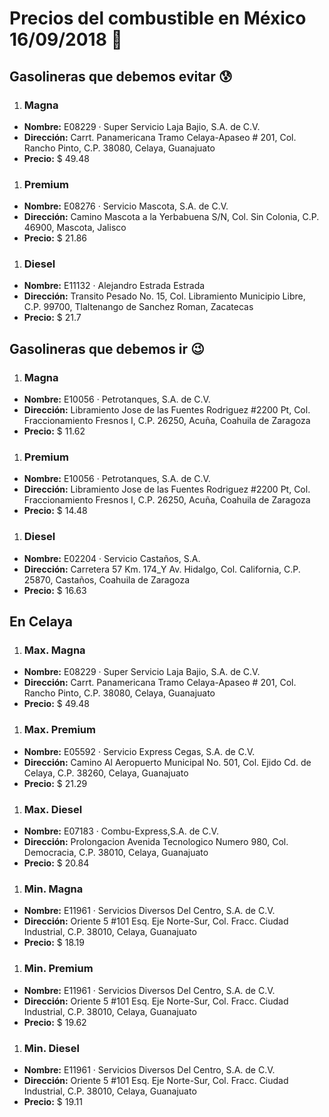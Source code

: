 # Precios del combustible en México 16/09/2018 :car:

## Gasolineras que debemos evitar :cold_sweat:
1. ### Magna
  * **Nombre:** E08229 · Super Servicio Laja Bajio, S.A. de C.V.
  * **Dirección:** Carrt. Panamericana Tramo Celaya-Apaseo # 201, Col. Rancho Pinto, C.P. 38080, Celaya, Guanajuato
  * **Precio:** $ 49.48

1. ### Premium
  * **Nombre:** E08276 · Servicio Mascota, S.A. de C.V.
  * **Dirección:** Camino Mascota a la Yerbabuena S/N, Col. Sin Colonia, C.P. 46900, Mascota, Jalisco
  * **Precio:** $ 21.86

1. ### Diesel
  * **Nombre:** E11132 · Alejandro Estrada Estrada
  * **Dirección:** Transito Pesado No. 15, Col. Libramiento Municipio Libre, C.P. 99700, Tlaltenango de Sanchez Roman, Zacatecas
  * **Precio:** $ 21.7


## Gasolineras que debemos ir :wink:
1. ### Magna
  * **Nombre:** E10056 · Petrotanques, S.A. de C.V.
  * **Dirección:** Libramiento Jose de las Fuentes Rodriguez #2200 Pt, Col. Fraccionamiento Fresnos I, C.P. 26250, Acuña, Coahuila de Zaragoza
  * **Precio:** $ 11.62

1. ### Premium
  * **Nombre:** E10056 · Petrotanques, S.A. de C.V.
  * **Dirección:** Libramiento Jose de las Fuentes Rodriguez #2200 Pt, Col. Fraccionamiento Fresnos I, C.P. 26250, Acuña, Coahuila de Zaragoza
  * **Precio:** $ 14.48

1. ### Diesel
  * **Nombre:** E02204 · Servicio Castaños, S.A.                                                                                                 
  * **Dirección:** Carretera 57 Km. 174_Y Av. Hidalgo, Col. California, C.P. 25870, Castaños, Coahuila de Zaragoza
  * **Precio:** $ 16.63


## En Celaya
1. ### Max. Magna
  * **Nombre:** E08229 · Super Servicio Laja Bajio, S.A. de C.V.
  * **Dirección:** Carrt. Panamericana Tramo Celaya-Apaseo # 201, Col. Rancho Pinto, C.P. 38080, Celaya, Guanajuato
  * **Precio:** $ 49.48

1. ### Max. Premium
  * **Nombre:** E05592 · Servicio Express Cegas, S.A. de C.V.
  * **Dirección:** Camino Al Aeropuerto Municipal No. 501, Col. Ejido Cd. de Celaya, C.P. 38260, Celaya, Guanajuato
  * **Precio:** $ 21.29

1. ### Max. Diesel
  * **Nombre:** E07183 · Combu-Express,S.A. de C.V.
  * **Dirección:** Prolongacion Avenida Tecnologico Numero 980, Col. Democracia, C.P. 38010, Celaya, Guanajuato
  * **Precio:** $ 20.84

1. ### Min. Magna
  * **Nombre:** E11961 · Servicios Diversos Del Centro, S.A. de C.V.
  * **Dirección:** Oriente 5 #101 Esq. Eje Norte-Sur, Col. Fracc. Ciudad Industrial, C.P. 38010, Celaya, Guanajuato
  * **Precio:** $ 18.19

1. ### Min. Premium
  * **Nombre:** E11961 · Servicios Diversos Del Centro, S.A. de C.V.
  * **Dirección:** Oriente 5 #101 Esq. Eje Norte-Sur, Col. Fracc. Ciudad Industrial, C.P. 38010, Celaya, Guanajuato
  * **Precio:** $ 19.62

1. ### Min. Diesel
  * **Nombre:** E11961 · Servicios Diversos Del Centro, S.A. de C.V.
  * **Dirección:** Oriente 5 #101 Esq. Eje Norte-Sur, Col. Fracc. Ciudad Industrial, C.P. 38010, Celaya, Guanajuato
  * **Precio:** $ 19.11